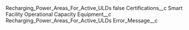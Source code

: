 <?xml version="1.0" encoding="UTF-8"?>
<CustomMetadata xmlns="http://soap.sforce.com/2006/04/metadata" xmlns:xsi="http://www.w3.org/2001/XMLSchema-instance" xmlns:xsd="http://www.w3.org/2001/XMLSchema">
    <label>Recharging_Power_Areas_For_Active_ULDs</label>
    <protected>false</protected>
    <values>
        <field>Certifications__c</field>
        <value xsi:type="xsd:string">Smart Facility Operational Capacity</value>
    </values>
    <values>
        <field>Equipment__c</field>
        <value xsi:type="xsd:string">Recharging_Power_Areas_For_Active_ULDs</value>
    </values>
    <values>
        <field>Error_Message__c</field>
        <value xsi:nil="true"/>
    </values>
</CustomMetadata>
